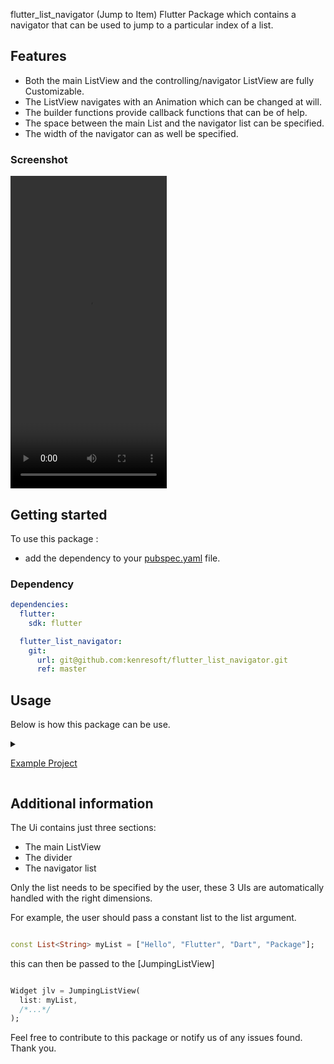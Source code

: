 <!--
This README describes the package. If you publish this package to pub.dev,
this README's contents appear on the landing page for your package.

For information about how to write a good package README, see the guide for
[writing package pages](https://dart.dev/guides/libraries/writing-package-pages).

For general information about developing packages, see the Dart guide for
[creating packages](https://dart.dev/guides/libraries/create-library-packages)
and the Flutter guide for
[developing packages and plugins](https://flutter.dev/developing-packages).
-->

flutter_list_navigator (Jump to Item) Flutter Package which contains a navigator that can be used to jump to a particular index of a list.

## Features

- Both the main ListView and the controlling/navigator ListView are fully Customizable.
- The ListView navigates with an Animation which can be changed at will.
- The builder functions provide callback functions that can be of help.
- The space between the main List and the navigator list can be specified.
- The width of the navigator can as well be specified.

### Screenshot

<video alt="flutter_list_navigator example application" height="500" src="https://github.com/kenresoft/flutter_list_navigator/blob/master/example/screenshots/screen-record.mp4" title="ScreenRecord" width="250"/></video>

## Getting started

To use this package :

* add the dependency to your [pubspec.yaml](/pubspec.yaml) file.

### Dependency

```yaml
dependencies:
  flutter:
    sdk: flutter

  flutter_list_navigator:
    git:
      url: git@github.com:kenresoft/flutter_list_navigator.git
      ref: master
```

## Usage

Below is how this package can be use.

<details>
<summary>

[Example Project](/example/lib/main.dart)

</summary>

```dart

class Home extends StatefulWidget {
  const Home({super.key});

  @override
  State<Home> createState() => _HomeState();
}

class _HomeState extends State<Home> {
  @override
  Widget build(BuildContext context) {
    var mainList = Constants.wordsList.multiply(times: 1, sort: true);
    (mainList.ids.toString()).log;
    return CupertinoPageScaffold(
      backgroundColor: CupertinoColors.white,
      navigationBar: const CupertinoNavigationBar(
        backgroundColor: CupertinoColors.activeGreen,
        brightness: Brightness.dark,
        middle: Text(Constants.appName),
        border: Border(bottom: BorderSide(width: 2, color: CupertinoColors.systemGrey2)),
      ),
      child: Center(
        child: Padding(
          padding: const EdgeInsets.symmetric(vertical: 4.0),
          child: JumpingListView(
            list: mainList,
            itemExtent: 97,
            jumpAnimationDuration: const Duration(milliseconds: 700),
            jumpAnimationCurve: Curves.easeInOut,
            itemBuilder: (context, index, item, position) {
              return GestureDetector(
                onTap: () => toast("$index - $item"),
                child: Card(
                  margin: const EdgeInsets.all(10),
                  color: CupertinoColors.systemFill,
                  shape: RoundedRectangleBorder(
                    borderRadius: BorderRadius.circular(15),
                    side: const BorderSide(color: CupertinoColors.systemGrey, width: 5, strokeAlign: 1),
                  ),
                  child: Container(
                    margin: const EdgeInsets.only(left: 5),
                    alignment: Alignment.centerLeft,
                    child: Column(children: [
                      const FlutterLogo(size: 30),
                      Text(
                        item,
                        style: const TextStyle(fontSize: 45, fontStyle: FontStyle.italic),
                        textAlign: TextAlign.left,
                      ),
                    ]),
                  ),
                ),
              );
            },
            listNavigator: ListNav(
              navigatorWidth: 1.25,
              navigatorDividerWidth: 1,
              navigatorClick: (index) {},
              navigatorDecoration: const BoxDecoration(color: CupertinoColors.darkBackgroundGray),
              navigatorBuilder: (BuildContext context, int index, String item) {
                return Card(
                  color: Colors.white,
                  shape: RoundedRectangleBorder(borderRadius: BorderRadius.circular(10)),
                  child: Container(
                    height: 35,
                    alignment: Alignment.center,
                    child: Text(
                      item,
                      style: const TextStyle(fontSize: 20, fontWeight: FontWeight.w900, color: CupertinoColors.activeOrange),
                    ),
                  ),
                );
              },
            ),
          ),
        ),
      ),
    );
  }
}
```

</details>

## Additional information

The Ui contains just three sections:

- The main ListView
- The divider
- The navigator list

Only the list needs to be specified by the user, these 3 UIs are automatically handled with the right dimensions.

For example, the user should pass a constant list to the list argument.

```dart

const List<String> myList = ["Hello", "Flutter", "Dart", "Package"];
```

this can then be passed to the [JumpingListView]

```dart

Widget jlv = JumpingListView(
  list: myList,
  /*...*/
);
```

Feel free to contribute to this package or notify us of any issues found.
Thank you.
